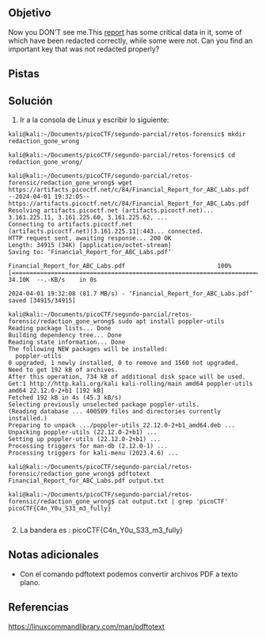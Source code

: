 ## Objetivo
Now you DON’T see me.This [report](https://artifacts.picoctf.net/c/84/Financial_Report_for_ABC_Labs.pdf) has some critical data in it, some of which have been redacted correctly, while some were not. Can you find an important key that was not redacted properly?

## Pistas
## Solución
1. Ir a la consola de Linux y escribir lo siguiente:
```
kali@kali:~/Documents/picoCTF/segundo-parcial/retos-forensic$ mkdir redaction_gone_wrong

kali@kali:~/Documents/picoCTF/segundo-parcial/retos-forensic$ cd redaction_gone_wrong/

kali@kali:~/Documents/picoCTF/segundo-parcial/retos-forensic/redaction_gone_wrong$ wget https://artifacts.picoctf.net/c/84/Financial_Report_for_ABC_Labs.pdf
--2024-04-01 19:32:05--  https://artifacts.picoctf.net/c/84/Financial_Report_for_ABC_Labs.pdf
Resolving artifacts.picoctf.net (artifacts.picoctf.net)... 3.161.225.11, 3.161.225.60, 3.161.225.62, ...
Connecting to artifacts.picoctf.net (artifacts.picoctf.net)|3.161.225.11|:443... connected.
HTTP request sent, awaiting response... 200 OK
Length: 34915 (34K) [application/octet-stream]
Saving to: ‘Financial_Report_for_ABC_Labs.pdf’

Financial_Report_for_ABC_Labs.pdf                          100%[=======================================================================================================================================>]  34.10K  --.-KB/s    in 0s      

2024-04-01 19:32:08 (81.7 MB/s) - ‘Financial_Report_for_ABC_Labs.pdf’ saved [34915/34915]

kali@kali:~/Documents/picoCTF/segundo-parcial/retos-forensic/redaction_gone_wrong$ sudo apt install poppler-utils
Reading package lists... Done
Building dependency tree... Done
Reading state information... Done
The following NEW packages will be installed:
  poppler-utils
0 upgraded, 1 newly installed, 0 to remove and 1560 not upgraded.
Need to get 192 kB of archives.
After this operation, 734 kB of additional disk space will be used.
Get:1 http://http.kali.org/kali kali-rolling/main amd64 poppler-utils amd64 22.12.0-2+b1 [192 kB]
Fetched 192 kB in 4s (45.3 kB/s)        
Selecting previously unselected package poppler-utils.
(Reading database ... 400509 files and directories currently installed.)
Preparing to unpack .../poppler-utils_22.12.0-2+b1_amd64.deb ...
Unpacking poppler-utils (22.12.0-2+b1) ...
Setting up poppler-utils (22.12.0-2+b1) ...
Processing triggers for man-db (2.12.0-1) ...
Processing triggers for kali-menu (2023.4.6) ...

kali@kali:~/Documents/picoCTF/segundo-parcial/retos-forensic/redaction_gone_wrong$ pdftotext Financial_Report_for_ABC_Labs.pdf output.txt

kali@kali:~/Documents/picoCTF/segundo-parcial/retos-forensic/redaction_gone_wrong$ cat output.txt | grep 'picoCTF'
picoCTF{C4n_Y0u_S33_m3_fully}
 
```
2. La bandera es :
picoCTF{C4n_Y0u_S33_m3_fully}
## Notas adicionales
* Con el comando pdftotext podemos convertir archivos PDF a texto plano.
## Referencias
https://linuxcommandlibrary.com/man/pdftotext